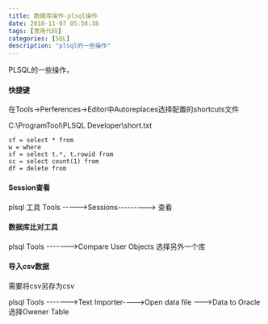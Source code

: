```yaml
---
title: 数据库操作-plsql操作
date: 2018-11-07 05:58:38
tags: [常用代码]
categories: [SQL]
description: "plsql的一些操作"
---
```



PLSQL的一些操作，
<!--more-->

####  快捷键

在Tools->Perferences->Editor中Autoreplaces选择配置的shortcuts文件

C:\ProgramTool\PLSQL Developer\short.txt

```
sf = select * from 
w = where 
sf = select t.*, t.rowid from  
sc = select count(1) from 
df = delete from 

```

#### Session查看 

plsql 工具   Tools ----->Sessions---------> 查看

#### 数据库比对工具

plsql Tools ------->Compare User Objects 选择另外一个库

#### 导入csv数据

需要将csv另存为csv

plsql Tools ------->Text Importer---->Open data file  --->Data to Oracle 选择Owener Table